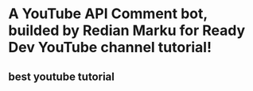 # A YouTube API Comment bot, builded by Redian Marku for Ready Dev YouTube channel tutorial!
## best youtube tutorial
